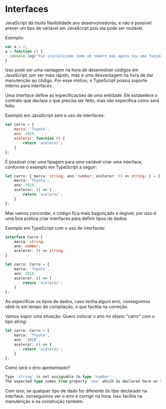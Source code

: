 # Interfaces

JavaScript dá muita flexibilidade aos desenvolvedores, e não é possível prever um tipo de variável em JavaScript pois ela pode ser mutável.

Exemplo:

```js
var a = 2;
a = function () {
  console.log("Fui inicializado como um número mas agora sou uma função!");
}
```

Isso pode ser uma vantagem na hora de desenvolver códigos em JavaScript, por ser mais rápido, mas é uma desvantagem na hora de dar manutenção ao código. Por esse motivo, o TypeScript possui suporte interno para interfaces.

Uma interface define as especificações de uma entidade. Ele estabelece o contrato que declara o que precisa ser feito, mas não especifica como será feito.

Exemplo em JavaScript sem o uso de interfaces:

```js
var carro = {
    marca: 'Toyota',
    ano: 2020,
    acelerar: function () {
        return 'acelerei';
    }
};
```

É possível criar uma tipagem para uma variável criar uma interface, conforme o exemplo em TypeScript a seguir:

```ts
let carro: { marca: string; ano: number; acelerar: () => string; } = {
    marca: 'Toyota',
    ano: 2020,
    acelerar: () => {
        return 'acelerei';
    }
};
```

Mas vamos concordar, o código fica mais bagunçado e ilegível, por isso é uma boa prática criar interfaces para definir tipos de dados.

Exemplo em TypeScript com o uso de interfaces:

```ts
interface Carro {
    marca: string;
    ano: number;
    acelerar: () => string;
}

let carro: Carro = {
    marca: 'Toyota',
    ano: 2020,
    acelerar: () => {
        return 'acelerei';
    }
};
```

Ao especificar os tipos de dados, caso tenha algum erro, conseguimos obtê-lo em tempo de compilação, o que facilita na correção.

Vamos supor uma situação: Quero colocar o ano no objeto "carro" com o tipo *string*:

```ts
let carro: Carro = {
    marca: 'Toyota',
    ano: '2020',
    acelerar: () => {
        return 'acelerei';
    }
};
```

Como será o erro apresentado?

```ts
Type 'string' is not assignable to type 'number'
The expected type comes from property 'ano' which is declared here on type 'Carro'
```

Com isso, se qualquer tipo de dado for diferente do tipo declarado na interface, conseguimos ver o erro e corrigir na hora. Isso facilita na manutenção e na construção também.